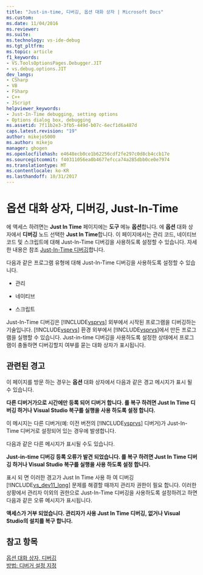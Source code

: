 ```yaml
---
title: "Just-in-time, 디버깅, 옵션 대화 상자 | Microsoft Docs"
ms.custom: 
ms.date: 11/04/2016
ms.reviewer: 
ms.suite: 
ms.technology: vs-ide-debug
ms.tgt_pltfrm: 
ms.topic: article
f1_keywords:
- VS.ToolsOptionsPages.Debugger.JIT
- vs.debug.options.JIT
dev_langs:
- CSharp
- VB
- FSharp
- C++
- JScript
helpviewer_keywords:
- Just-In-Time debugging, setting options
- Options dialog box, debugging
ms.assetid: 7f11b2e3-3fb5-449d-b07c-6ecf1d6a487d
caps.latest.revision: "19"
author: mikejo5000
ms.author: mikejo
manager: ghogen
ms.openlocfilehash: e4648ecb0ce1b62256cdf2fe297c0d8cb4ccb17e
ms.sourcegitcommit: f40311056ea0b4677efcca74a285dbb0ce0e7974
ms.translationtype: MT
ms.contentlocale: ko-KR
ms.lasthandoff: 10/31/2017
---
```

# <a name="just-in-time-debugging-options-dialog-box"></a>옵션 대화 상자, 디버깅, Just-In-Time
에 액세스 하려면는 **Just In Time** 페이지에는 **도구** 메뉴 **옵션**합니다. 에 **옵션** 대화 상자에서 **디버깅** 노드 선택한 **Just In Time**합니다. 이 페이지에서는 관리 코드, 네이티브 코드 및 스크립트에 대해 Just-In-Time 디버깅을 사용하도록 설정할 수 있습니다. 자세한 내용은 참조 [Just-In-Time 디버깅](../debugger/just-in-time-debugging-in-visual-studio.md)합니다.  
  
 다음과 같은 프로그램 유형에 대해 Just-In-Time 디버깅을 사용하도록 설정할 수 있습니다.  
  
-   관리  
  
-   네이티브  
  
-   스크립트  
  
 Just-In-Time 디버깅은 [!INCLUDE[vsprvs](../code-quality/includes/vsprvs_md.md)] 외부에서 시작된 프로그램을 디버깅하는 기술입니다. [!INCLUDE[vsprvs](../code-quality/includes/vsprvs_md.md)] 환경 외부에서 [!INCLUDE[vsprvs](../code-quality/includes/vsprvs_md.md)]에서 만든 프로그램을 실행할 수 있습니다. Just-in-time 디버깅을 사용하도록 설정한 상태에서 프로그램이 충돌하면 디버깅할지 여부를 묻는 대화 상자가 표시됩니다.  
  
## <a name="associated-warnings"></a>관련된 경고  
 이 페이지를 방문 하는 경우는 **옵션** 대화 상자에서 다음과 같은 경고 메시지가 표시 될 수 있습니다.  
  
 **다른 디버거가으로 시간에만 등록 되어 디버거 합니다. 를 복구 하려면 Just In Time 디버깅 하거나 Visual Studio 복구를 실행을 사용 하도록 설정 합니다.**  
  
 이 메시지는 다른 디버거(예: 이전 버전의 [!INCLUDE[vsprvs](../code-quality/includes/vsprvs_md.md)] 디버거)가 Just-In-Time 디버거로 설정되어 있는 경우에 발생합니다.  
  
 다음과 같은 다른 메시지가 표시될 수도 있습니다.  
  
 **Just-in-time 디버깅 등록 오류가 발견 되었습니다. 를 복구 하려면 Just In Time 디버깅 하거나 Visual Studio 복구를 실행을 사용 하도록 설정 합니다.**  
  
 표시 되 면 이러한 경고가 Just In Time 사용 하 여 디버깅 [!INCLUDE[vs_dev11_long](../data-tools/includes/vs_dev11_long_md.md)] 문제를 해결할 때까지 관리자 권한이 필요 합니다. 이러한 상황에서 관리자 이외의 권한으로 Just-In-Time 디버깅을 사용하도록 설정하려고 하면 다음과 같은 오류 메시지가 표시됩니다.  
  
 **액세스가 거부 되었습니다. 관리자가 사용 Just In Time 디버깅, 없거나 Visual Studio의 설치를 복구 합니다.**  
  
## <a name="see-also"></a>참고 항목  
 [옵션 대화 상자, 디버깅](../debugger/debugging-options-dialog-box.md)   
 [방법: 디버거 설정 지정](../debugger/how-to-specify-debugger-settings.md)